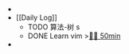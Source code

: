 -
- [[Daily Log]]
	- TODO 算法-树 s
	- DONE Learn vim >[🍅🍅 50min](#agenda-pomo://?t=f-1685092341759-1500%2Cf-1685095669714-1500)
-